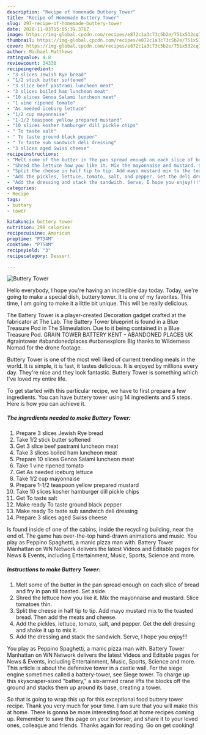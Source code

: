 ```yaml
---
description: "Recipe of Homemade Buttery Tower"
title: "Recipe of Homemade Buttery Tower"
slug: 297-recipe-of-homemade-buttery-tower
date: 2020-11-03T15:05:39.376Z
image: https://img-global.cpcdn.com/recipes/e872c1a3c73c5b2e/751x532cq70/buttery-tower-recipe-main-photo.jpg
thumbnail: https://img-global.cpcdn.com/recipes/e872c1a3c73c5b2e/751x532cq70/buttery-tower-recipe-main-photo.jpg
cover: https://img-global.cpcdn.com/recipes/e872c1a3c73c5b2e/751x532cq70/buttery-tower-recipe-main-photo.jpg
author: Michael Matthews
ratingvalue: 4.8
reviewcount: 34330
recipeingredient:
- "3 slices Jewish Rye bread"
- "1/2 stick butter softened"
- "3 slice beef pastrami luncheon meat"
- "3 slices boiled ham luncheon meat"
- "10 slices Genoa Salami luncheon meat"
- "1 vine ripened tomato"
- "As needed iceburg lettuce"
- "1/2 cup mayonnaise"
- "1-1/2 teaspoon yellow prepared mustard"
- "10 slices kosher hamburger dill pickle chips"
- " To taste salt"
- " To taste ground black pepper"
- " To taste sub sandwich deli dressing"
- "3 slices aged Swiss cheese"
recipeinstructions:
- "Melt some of the butter in the pan spread enough on each slice of bread and fry in pan till toasted. Set aside."
- "Shred the lettuce how you like it. Mix the mayonnaise and mustard. Slice tomatoes thin."
- "Split the cheese in half tip to tip. Add mayo mustard mix to the toasted bread. Then add the meats and cheese."
- "Add the pickles, lettuce, tomato, salt, and pepper. Get the deli dressing and shake it up to mix it."
- "Add the dressing and stack the sandwich. Serve, I hope you enjoy!!!"
categories:
- Recipe
tags:
- buttery
- tower

katakunci: buttery tower 
nutrition: 298 calories
recipecuisine: American
preptime: "PT34M"
cooktime: "PT54M"
recipeyield: "3"
recipecategory: Dessert

---
```



![Buttery Tower](https://img-global.cpcdn.com/recipes/e872c1a3c73c5b2e/751x532cq70/buttery-tower-recipe-main-photo.jpg)

Hello everybody, I hope you're having an incredible day today. Today, we're going to make a special dish, buttery tower. It is one of my favorites. This time, I am going to make it a little bit unique. This will be really delicious.

The Battery Tower is a player-created Decoration gadget crafted at the fabricator at The Lab. The Battery Tower blueprint is found in a Blue Treasure Pod in The Slimeulation. Due to it being contained in a Blue Treasure Pod. GRAIN TOWER BATTERY KENT - ABANDONED PLACES UK #graintower #abandonedplaces #urbanexplore Big thanks to Wilderness Nomad for the drone footage.

Buttery Tower is one of the most well liked of current trending meals in the world. It is simple, it is fast, it tastes delicious. It is enjoyed by millions every day. They're nice and they look fantastic. Buttery Tower is something which I've loved my entire life.


To get started with this particular recipe, we have to first prepare a few ingredients. You can have buttery tower using 14 ingredients and 5 steps. Here is how you can achieve it.

<!--inarticleads1-->

##### The ingredients needed to make Buttery Tower:

1. Prepare 3 slices Jewish Rye bread
1. Take 1/2 stick butter softened
1. Get 3 slice beef pastrami luncheon meat
1. Take 3 slices boiled ham luncheon meat
1. Prepare 10 slices Genoa Salami luncheon meat
1. Take 1 vine ripened tomato
1. Get As needed iceburg lettuce
1. Take 1/2 cup mayonnaise
1. Prepare 1-1/2 teaspoon yellow prepared mustard
1. Take 10 slices kosher hamburger dill pickle chips
1. Get  To taste salt
1. Make ready  To taste ground black pepper
1. Make ready  To taste sub sandwich deli dressing
1. Prepare 3 slices aged Swiss cheese


Is found inside of one of the cabins, inside the recycling building, near the end of. The game has over-the-top hand-drawn animations and music. You play as Peppino Spaghetti, a manic pizza man with. Battery Tower Manhattan on WN Network delivers the latest Videos and Editable pages for News &amp; Events, including Entertainment, Music, Sports, Science and more. 

<!--inarticleads2-->

##### Instructions to make Buttery Tower:

1. Melt some of the butter in the pan spread enough on each slice of bread and fry in pan till toasted. Set aside.
1. Shred the lettuce how you like it. Mix the mayonnaise and mustard. Slice tomatoes thin.
1. Split the cheese in half tip to tip. Add mayo mustard mix to the toasted bread. Then add the meats and cheese.
1. Add the pickles, lettuce, tomato, salt, and pepper. Get the deli dressing and shake it up to mix it.
1. Add the dressing and stack the sandwich. Serve, I hope you enjoy!!!


You play as Peppino Spaghetti, a manic pizza man with. Battery Tower Manhattan on WN Network delivers the latest Videos and Editable pages for News &amp; Events, including Entertainment, Music, Sports, Science and more. This article is about the defensive tower in a castle wall. For the siege engine sometimes called a battery-tower, see Siege tower. To charge up this skyscraper-sized &#34;battery,&#34; a six-armed crane lifts the blocks off the ground and stacks them up around its base, creating a tower. 

So that is going to wrap this up for this exceptional food buttery tower recipe. Thank you very much for your time. I am sure that you will make this at home. There is gonna be more interesting food at home recipes coming up. Remember to save this page on your browser, and share it to your loved ones, colleague and friends. Thanks again for reading. Go on get cooking!
